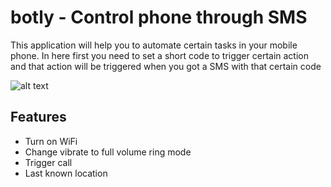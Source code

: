 # botly - Control phone through SMS

This application will help you to automate certain tasks in your mobile phone. In here first you need to set
a short code to trigger certain action and that action will be triggered when you got a SMS with that certain
code

![alt text](https://i.ibb.co/7JHcDyN/app-android-1.png)

## Features

* Turn on WiFi
* Change vibrate to full volume ring mode
* Trigger call
* Last known location

